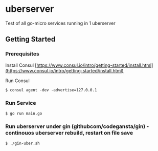 # uberserver

Test of all go-micro services running in 1 uberserver

## Getting Started

### Prerequisites

Install Consul
[https://www.consul.io/intro/getting-started/install.html](https://www.consul.io/intro/getting-started/install.html)

Run Consul
```
$ consul agent -dev -advertise=127.0.0.1
```

### Run Service

```
$ go run main.go
```

### Run uberserver under gin (githubcom/codegansta/gin) - continouos uberserver rebuild, restart on file save

```
$ ./gin-uber.sh
```
